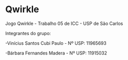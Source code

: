 # Qwirkle
Jogo Qwirkle - Trabalho 05 de ICC - USP de São Carlos

Integrantes do grupo:

-Vinícius Santos Cubi Paulo - Nº USP: 11965693

-Bárbara Fernandes Madera - Nº USP: 11915032
